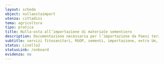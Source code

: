 ```yaml
---
layout: scheda
object: nullaostaimport
utenza: cittadini
tema: agricoltura
tipo: pratica
title: Nulla-osta all’importazione di materiale sementiero
description: Documentazione necessaria per l’importazione da Paesi terzi di alcune sementi
subtitle: servizi fitosanitari, RUOP, sementi, importazione, extra Ue, servizio fitosanitario
status: Livello2
statusLink: /onboard
evidenza: no
---
```

